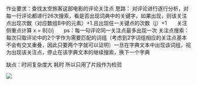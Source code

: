 作业要求：查找太空旅客这部电影的评论关注点
思路： 对评论进行逐行分析，对每一行评论都进行26次搜索，看是否出现词典中的关键字，如果出现，则该关注点出现次数（对应数组B中的元素）+1.且出现任一关键点的次数（j）+1
       关注侧重点计算 x = B[i]/j
       ps：每一句评论同一关注点最多出现一次
关注点搜索： 每次只取评论中的2个字作为需要匹配的词组（考虑到2字词组相应的关注点基本不会有交叉重叠，因此只要两个字就可以证明）一旦在字典文本中出现该词组，视为出现该关注点，停止在该字典文本的继续搜索，换下一个字典

缺点：时间复杂度大 耗时 所以只用了片段作为检验

![](https://github.com/mmmaxy/PythonStudy/raw/master/1/微信截图_20170428202153.png)
